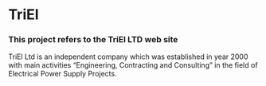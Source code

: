 # TriEl
### This project refers to the TriEl LTD web site
TriEl Ltd is an independent company which was established in year 2000 with main activities “Engineering, Contracting and Consulting” in the field of Electrical Power Supply Projects.

